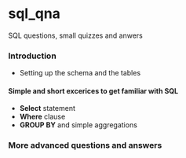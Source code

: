 # sql_qna
SQL questions, small quizzes and anwers

### Introduction

  * Setting up the schema and the tables 

#### Simple and short excerices to get familiar with SQL 

  * **Select** statement
  * **Where** clause
  * **GROUP BY** and simple aggregations

### More advanced questions and answers
